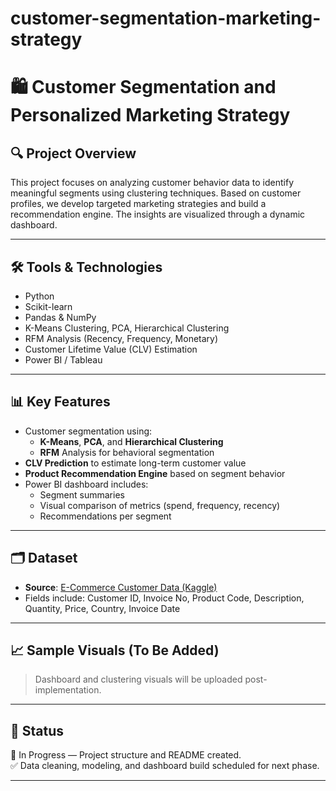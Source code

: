 # customer-segmentation-marketing-strategy
# 🛍️ Customer Segmentation and Personalized Marketing Strategy

## 🔍 Project Overview

This project focuses on analyzing customer behavior data to identify meaningful segments using clustering techniques. Based on customer profiles, we develop targeted marketing strategies and build a recommendation engine. The insights are visualized through a dynamic dashboard.

---

## 🛠️ Tools & Technologies

- Python
- Scikit-learn
- Pandas & NumPy
- K-Means Clustering, PCA, Hierarchical Clustering
- RFM Analysis (Recency, Frequency, Monetary)
- Customer Lifetime Value (CLV) Estimation
- Power BI / Tableau

---

## 📊 Key Features

- Customer segmentation using:
  - **K-Means**, **PCA**, and **Hierarchical Clustering**
  - **RFM** Analysis for behavioral segmentation
- **CLV Prediction** to estimate long-term customer value
- **Product Recommendation Engine** based on segment behavior
- Power BI dashboard includes:
  - Segment summaries
  - Visual comparison of metrics (spend, frequency, recency)
  - Recommendations per segment

---

## 🗂️ Dataset

- **Source**: [E-Commerce Customer Data (Kaggle)](https://www.kaggle.com/datasets/carrie1/ecommerce-data)
- Fields include: Customer ID, Invoice No, Product Code, Description, Quantity, Price, Country, Invoice Date

---

## 📈 Sample Visuals (To Be Added)

> Dashboard and clustering visuals will be uploaded post-implementation.

---

## 🚧 Status

🔨 In Progress — Project structure and README created.  
✅ Data cleaning, modeling, and dashboard build scheduled for next phase.

---


